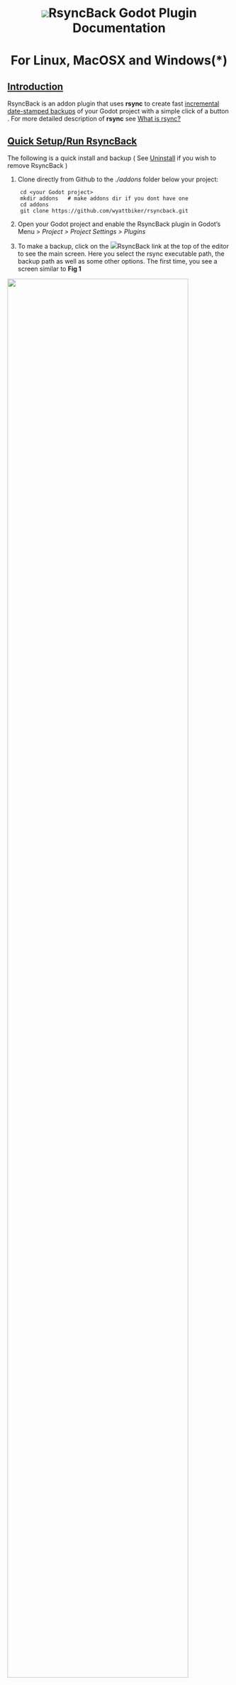 
<h1 align="center"><img src="README_IMGS/image2.png">RsyncBack Godot Plugin Documentation</img></h1>

<h1 align="center">For Linux, MacOSX and Windows(*)</h1>

## <ins>Introduction</ins>
RsyncBack is an addon plugin that uses <strong>rsync</strong> to create fast [incremental date-stamped backups](#what-are-incremental-backups-using-hard-links) of your Godot project with a simple click of a button . For more detailed description of <strong>rsync</strong> see [What is rsync?](#what-is-rsync)

## <ins>Quick Setup/Run RsyncBack</ins>

The following is a quick install and backup ( See [Uninstall](#uninstall-rsynback) if you wish to remove RsyncBack )

1. Clone directly from Github to the <em>./addons</em> folder below your project:
```
    cd <your Godot project>
    mkdir addons   # make addons dir if you dont have one
    cd addons
    git clone https://github.com/wyattbiker/rsyncback.git
```

2. Open your Godot project and enable the RsyncBack plugin in Godot’s Menu > <em>Project > Project Settings > Plugins</em>

3. To make a backup, click on the ![](README_IMGS/image2.png)RsyncBack link at the top of the editor to see the main screen. Here you select the rsync executable path, the backup path as well as some other options. The first time, you see a screen similar to **Fig 1**

<img src="README_IMGS/image4.png" width="90%"/>
<!-- ![](README_IMGS/image4.png) -->
<p align="center"><b>Fig 1</b></p>

4. If rsync is installed and in the $PATH environment (usually <em>/usr/local/bin/ or /usr/bin/</em> ), the Rsync Cmd Path label will show the path and version. If not you can manually choose it by clicking on Rsync Cmd Path label see the section below [Check if rsync is installed](#check-if-rsync-is-installed) 


5. Click on Backup Destination Path and pick a folder to use for backup. At this point you will see your screen changed similar to **Fig 2**. and the Run Rsync button enabled.

<img src="README_IMGS/image3.png" width="90%"/>
<!-- ![](README_IMGS/image3.png) -->
<p align="center"><b>Fig 2</b></p>

6. Click on the Exclude File and edit any patterns of files you want to exclude from backup. One line per pattern

- Example to exclude .godot, or any .git folders or any files with an extension of .import:
```
    .godot
    .git*
    *.import
```

For more info in exclude patterns click here: [rsync exclude pattern mathcing rules](https://download.samba.org/pub/rsync/rsync.1#PATTERN_MATCHING_RULES)

7. To start the backup, click on the Run Rsync button and a popup report will show your project files backed up. The first backup is the longest as the complete project folder is backed up. See example **Fig 3**.

<img src="README_IMGS/image5.png" width="90%"/>
<!-- ![](README_IMGS/image5.png) -->
<p align="center"><b>Fig 3</b></p>

8. Click on View Backup Destination Path to review your backup and the log file. You should see the backup folders similar to **Fig 4**

<p align="center"><img src="README_IMGS/image1.png" height="85%" /></p>
<!-- ![](README_IMGS/image1.png) -->
<p align="center"><b>Fig 4</b></p>

9. Go back to editing your project (e.g. clicking on Script). When ready to backup again click on ![](README_IMGS/image2.png)RsyncBack link to open the plugin screen and then click the Run Rsync button.  A new report will show only the changed files that were backed up. Clicking on the View Backup Destination Path to review the backups in that folder.

## <ins>What are incremental backups using hard-links?<ins>

Incremental backups in the case of RsyncBack (using rsync), is when only changed files in your project are backed up to a new date-time stamped folder. In addition hard-links ([https://en.wikipedia.org/wiki/Hard_link](https://en.wikipedia.org/wiki/Hard_link)) are created in that same backed folder to the unchanged files. In essense, your backup folder looks like a complete backup, but the backup is not only fast, but also takes much less storage.

## <ins>What is rsync?<ins>

Rsync is one of the most popular and stable open source backup tools included with Linux and MacOSX (Windows see below [Windows Users](#windows-users)). It is a terminal run tool with numerous options and arguments for backing up your computer folders incremental/differential, It has been battle tested for years now, is very reliable and has great community support. In its basic form it is a copy/sync tool, in that it copies files from source folder to a destination folder. Rsync backs up files using the native file system of your computer. It does not have its own compressed or proprietary database. You can easily use your File Manager to restore with drag and drop any backup folder or individual files. You can of course view them as regular files using your favorite File Manager. For Linux it could be Dolphin/Nemo/etc and Mac it could be Finder. Or it could be the command line using <b>ls</b>. 

## <ins>What is the purpose of the RsyncBack plugin.</ins>

The main usage for RsyncBack plugin is to be a Godot GUI front end and to make it simple to quickly setup and incrementally backup your project. Once installed and configured, the plugin can be run with just the press of a button to make date-stamped incremental backups of your project source files. Each date-stamped backup is its own folder, having the name `[YYYY-MM-DD][HH-MM-SS]`. In addition, it saves storage, because the destination will not contain files that have not been modified but rather a hardlink to the last one modified. When you look or use any of the backup folders, it will look like a complete backup of your source. More on this later.


## <ins>Check if rsync is installed.</ins>

Before you begin, check that rsync is installed on your system. You can easily check from the command line by running the following terminal commands:  <strong>which rsync</strong> to show you the default path or <b>whereis rsync</b> to check if there are more than one installed. RsyncBack requires version 3.2.4 or above. See example below. To choose the desired rsync path, click on the label Rsync Cmd Path

<b>~$ `which rsync`</b></br>
/usr/local/bin/rsync

or

<b>~$ `whereis rsync`</b></br>
rsync: /usr/bin/rsync /usr/local/bin/rsync /usr/share/rsync /usr/share/man/man1/rsync.1.gz

<b>~$ `rsync -V`</b></br>
rsync  version 3.2.7  protocol version 31
<br>Copyright (C) 1996-2022 by Andrew Tridgell, Wayne Davison, and others.
</br>.......

## <ins>Windows Users<ins>
### Installing and running rsync on Windows.

The RsyncBack addon is installed as usual with [instructions above](#quick-setup-and-run-rsyncback). However you need to tell it where the rsync.exe command is located. To do that you would need to install MSYS2 which is a list of Linux commands that run as native to Windows. An open source consortium called MSYS2 created popular Linux commands that run natively on Windows. There is no need to install Linux to do that!

From their documentation page at [https://www.msys2.org](https://www.google.com/url?q=https://www.msys2.org&sa=D&source=editors&ust=1752710978297009&usg=AOvVaw2IBV09jFifKjKXb5G7c51c)/:

- MSYS2 is a collection of tools and libraries providing you with an easy-to-use environment for building, installing and running native Windows software.

Additional docs here: [https://www.msys2.org/docs/what-is-msys2/](https://www.google.com/url?q=https://www.msys2.org/docs/what-is-msys2/&sa=D&source=editors&ust=1752710978297700&usg=AOvVaw165IvSn3UOk0Q4QzYSHp4r)

On your Windows browser, follow this link [https://www.msys2.org/#installation:](https://www.google.com/url?q=https://www.msys2.org/%23installation&sa=D&source=editors&ust=1752710978298153&usg=AOvVaw2ylkCiPCa0C4eZjIyvGIDy) and the instructions to install the msys2 executable.

This will create a native windows folder followed by the path to Linux exe commands. You can then install <i>rsync</i> from the terminal that opens up running the <i>pacman</i> installer as follows:

```pacman -S rsync```

It then runs natively under Windows with this command:

```c:/msys64/usr/bin/rsync.exe```

So in this case, you would choose the path above, in the RsyncBack plugin screen, as the path for rsync.

Note: There are a few articles online on how to install MSYS2 and rsync. In fact here is one explaining how to do it if you are using Git. [https://tlundberg.com/installing-rsync-on-windows](https://www.google.com/url?q=https://tlundberg.com/installing-rsync-on-windows&sa=D&source=editors&ust=1752710978300371&usg=AOvVaw24eApOnMICqLL6VHAzBxVx)

From the article: If you didn't already know, Git for Windows and its Git Bash environment is built using [msys2](https://www.google.com/url?q=http://msys2.org/&sa=D&source=editors&ust=1752710978300813&usg=AOvVaw335tSAbpp4EALksPZui4UQ), but it doesn't include all the binaries from that project.

## <ins>Backup Folders Layout and Restore<ins>

As we said before, RsyncBack creates an rsync command that incrementally backs up your project to your chosen backup folder. The backup folder will always be called <b>\<project name folder\>-rsync</b>. Inside this folder the backups are copied with the name <b>[YYYY-MM-DD][HH_MM_SS]</b>. Also the backup folder includes another folder called logfiles, where each backup’s report is kept. See **Fig A4** below.

The backup folders are exact ordinary folders of your project. To restore, you can copy or view using your system's File Manager.

<p align="center"><img src="README_IMGS/image1.png" height="85%" /></p>
<!-- ![](README_IMGS/image1.png) -->

<p align="center"><b>Fig A4</b></p>

Even though it may look to you that in your latest folder the complete project was copied, in fact what you are seeing is an image copy of the previous backup overwritten by the files that are different. This is the power of Linux/Mac file system and it is all done in the background using hardlinks. It allows for efficient disk storage and speed. Rsync does that by comparing your source folder (ie your project folder) with the latest backup then copies the changed files to the destination. The unchanged are hardlinked. The option that does this is --link-dest=”your/last/backup/folder”  See example command below.

In fact every file you create is a hardlink to an inode. If you copy that file to another folder it does not duplicate it. It simply makes a directory entry pointing to what is called an inode. Inodes are beyond the scope of this document, but if you are curious about inodes read this short writeup I found [https://albertoalcolea.com/blog/incremental-backups-with-rsync-+-hard-links](https://albertoalcolea.com/blog/incremental-backups-with-rsync-+-hard-links/)

## <ins>Customizing the Defaults of RsynBack.</ins>

A new install of RsyncBack initially reads the choices from a resource file called <b>config.tres</b>. The user then makes the selections and runs the backup. This <b>config.tres</b> can be manually edited in the Inspector. The simplest way to do that is to click on the <em>Config File</em> label link and select Edit In Inspector (Make sure Inspector is showing in the dock). The Godot Inspector will load the <b>config.tres</b> resource file and allow you to make the changes manually and save the config file. Make sure you reload the plugin.

Hover over each of the <b>config.tres</b> properties and read the tooltip for more info. The Rsync Arguments Template is where you would customize further the rsync command options.

It looks similar to this:

```
{dry_run_argument} -avih --mkpath --stats  \
 --out-format="%M %15'l %5f"  \
 --exclude-from="{exclude_file_path}" \
 --link-dest="{dest_path}/{project_name}/{prev_backup}" \
 --log-file-format="%M %15'l %5f" \
 --log-file="{log_file_path}/{current_datetime}{log_file_suffix}" \
 "{source_path}" \
 "{dest_path}/{project_name}/{current_datetime}"
```

The curlies {} are properties replaced by RsyncBack when you run the backup. In effect the above becomes something like this command which is what executes.

```
/usr/local/bin/rsync  -avih --mkpath --stats  \
 --out-format="%M %15'l %5f"  \
 --exclude-from="/home/user1/godot/tps-demo/addons/rsyncback/exclude.txt" \
 --link-dest="/home/user1/myback/tps-demo-rsync/[2024-10-16][13_22_37]" \
 --log-file-format="%M %15'l %5f" \
 --log-file="/home/user1/myback/tps-demo-rsync/logfiles/[2024-10-18][17_07_35]_log.txt" \
 "/home/user1/godot/tps-demo/" \
 "/home/user1/myback/tps-demo-rsync/[2024-10-18][17_07_35]"
```

In fact you will see this command in the Rsync Command window. You can click and copy it to the clipboard and run it directly in the command line if you wish!

Notice the rsync command is added from the path you chose. Also <em>{dry_run_argument}</em> is not used in this case since we didn’t check the box. Dry run does not make a backup but simply executes to see if your command is ok. It is always reset back.

You can modify this template anyway you want. E.g. add a remote backup ssh keyfile or add –delete option. Study up on rsync if you plan to customize the template.


## <ins>Uninstall RsynBack</ins>

Of course you may want to either disable RsyncBack or completely uninstall it. To disable the plugin click on Godot’s Menu > <em>Project > Project Settings > Plugins</em> and uncheck the RsyncBack box.

To completely remove it, just delete the rsyncback plugin folder inside the addons folder of your project. This will remove the plugin. However any backups are not affected, although you should check that you did not backup anything inside the rsyncback folder you may want to keep.

You may have to restart your project after deleting plugins.

## <ins>References:</ins>

|   |   |
|---|---|
|Official Website|[https://rsync.samba.org](https://rsync.samba.org)|
|rsync man page|[https://download.samba.org/pub/rsync/rsync.1](https://download.samba.org/pub/rsync/rsync.1)|
|Command line tutorial/Examples|[https://www.geeksforgeeks.org/rsync-command-in-linux-with-examples/](https://www.geeksforgeeks.org/rsync-command-in-linux-with-examples/)|
|Incremental backups with rsync + hard links|[https://albertoalcolea.com/blog/incremental-backups-with-rsync-+-hard-links/](https://albertoalcolea.com/blog/incremental-backups-with-rsync-+-hard-links/)|
|Installing rsync for Windows.|[https://www.msys2.org/](https://www.msys2.org)|


